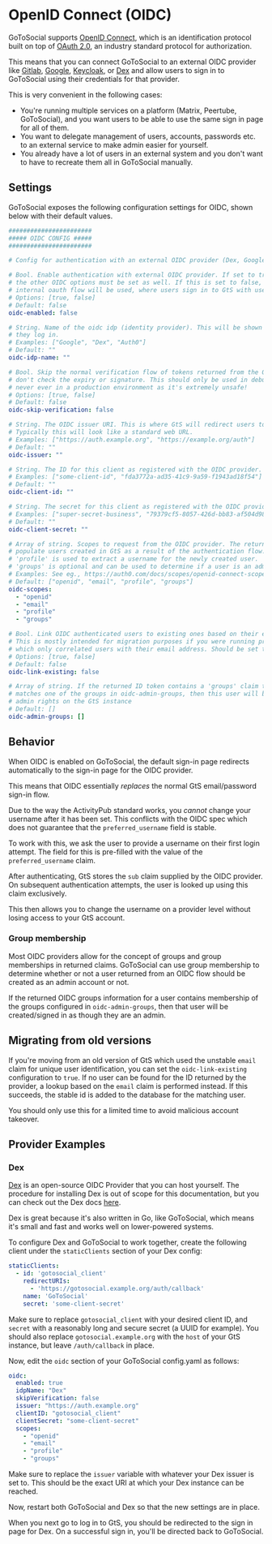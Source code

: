 # OpenID Connect (OIDC)

GoToSocial supports [OpenID Connect](https://openid.net/connect/), which is an identification protocol built on top of [OAuth 2.0](https://oauth.net/2/), an industry standard protocol for authorization.

This means that you can connect GoToSocial to an external OIDC provider like [Gitlab](https://docs.gitlab.com/ee/integration/openid_connect_provider.html), [Google](https://cloud.google.com/identity-platform/docs/web/oidc), [Keycloak](https://www.keycloak.org/), or [Dex](https://dexidp.io/) and allow users to sign in to GoToSocial using their credentials for that provider.

This is very convenient in the following cases:

- You're running multiple services on a platform (Matrix, Peertube, GoToSocial), and you want users to be able to use the same sign in page for all of them.
- You want to delegate management of users, accounts, passwords etc. to an external service to make admin easier for yourself.
- You already have a lot of users in an external system and you don't want to have to recreate them all in GoToSocial manually.

## Settings

GoToSocial exposes the following configuration settings for OIDC, shown below with their default values.

```yaml
#######################
##### OIDC CONFIG #####
#######################

# Config for authentication with an external OIDC provider (Dex, Google, Auth0, etc).

# Bool. Enable authentication with external OIDC provider. If set to true, then
# the other OIDC options must be set as well. If this is set to false, then the standard
# internal oauth flow will be used, where users sign in to GtS with username/password.
# Options: [true, false]
# Default: false
oidc-enabled: false

# String. Name of the oidc idp (identity provider). This will be shown to users when
# they log in.
# Examples: ["Google", "Dex", "Auth0"]
# Default: ""
oidc-idp-name: ""

# Bool. Skip the normal verification flow of tokens returned from the OIDC provider, ie.,
# don't check the expiry or signature. This should only be used in debugging or testing,
# never ever in a production environment as it's extremely unsafe!
# Options: [true, false]
# Default: false
oidc-skip-verification: false

# String. The OIDC issuer URI. This is where GtS will redirect users to for login.
# Typically this will look like a standard web URL.
# Examples: ["https://auth.example.org", "https://example.org/auth"]
# Default: ""
oidc-issuer: ""

# String. The ID for this client as registered with the OIDC provider.
# Examples: ["some-client-id", "fda3772a-ad35-41c9-9a59-f1943ad18f54"]
# Default: ""
oidc-client-id: ""

# String. The secret for this client as registered with the OIDC provider.
# Examples: ["super-secret-business", "79379cf5-8057-426d-bb83-af504d98a7b0"]
# Default: ""
oidc-client-secret: ""

# Array of string. Scopes to request from the OIDC provider. The returned values will be used to
# populate users created in GtS as a result of the authentication flow. 'openid' and 'email' are required.
# 'profile' is used to extract a username for the newly created user.
# 'groups' is optional and can be used to determine if a user is an admin based on oidc-admin-groups.
# Examples: See eg., https://auth0.com/docs/scopes/openid-connect-scopes
# Default: ["openid", "email", "profile", "groups"]
oidc-scopes:
  - "openid"
  - "email"
  - "profile"
  - "groups"

# Bool. Link OIDC authenticated users to existing ones based on their email address.
# This is mostly intended for migration purposes if you were running previous versions of GTS
# which only correlated users with their email address. Should be set to false for most usecases.
# Options: [true, false]
# Default: false
oidc-link-existing: false

# Array of string. If the returned ID token contains a 'groups' claim that
# matches one of the groups in oidc-admin-groups, then this user will be granted
# admin rights on the GtS instance
# Default: []
oidc-admin-groups: []
```

## Behavior

When OIDC is enabled on GoToSocial, the default sign-in page redirects automatically to the sign-in page for the OIDC provider.

This means that OIDC essentially *replaces* the normal GtS email/password sign-in flow.

Due to the way the ActivityPub standard works, you _cannot_ change your username
after it has been set. This conflicts with the OIDC spec which does not
guarantee that the `preferred_username` field is stable.

To work with this, we ask the user to provide a username on their first login
attempt. The field for this is pre-filled with the value of the `preferred_username` claim.

After authenticating, GtS stores the `sub` claim supplied by the OIDC provider.
On subsequent authentication attempts, the user is looked up using this claim
exclusively.

This then allows you to change the username on a provider level without losing
access to your GtS account.

### Group membership

Most OIDC providers allow for the concept of groups and group memberships in returned claims. GoToSocial can use group membership to determine whether or not a user returned from an OIDC flow should be created as an admin account or not.

If the returned OIDC groups information for a user contains membership of the groups configured in `oidc-admin-groups`, then that user will be created/signed in as though they are an admin.

## Migrating from old versions

If you're moving from an old version of GtS which used the unstable `email`
claim for unique user identification, you can set the `oidc-link-existing`
configuration to `true`. If no user can be found for the ID returned by the
provider, a lookup based on the `email` claim is performed instead. If this
succeeds, the stable id is added to the database for the matching user.

You should only use this for a limited time to avoid malicious account takeover.

## Provider Examples

### Dex

[Dex](https://dexidp.io/) is an open-source OIDC Provider that you can host yourself. The procedure for installing Dex is out of scope for this documentation, but you can check out the Dex docs [here](https://dexidp.io/docs/).

Dex is great because it's also written in Go, like GoToSocial, which means it's small and fast and works well on lower-powered systems.

To configure Dex and GoToSocial to work together, create the following client under the `staticClients` section of your Dex config:

```yaml
staticClients:
  - id: 'gotosocial_client'
    redirectURIs:
      - 'https://gotosocial.example.org/auth/callback'
    name: 'GoToSocial'
    secret: 'some-client-secret'
```

Make sure to replace `gotosocial_client` with your desired client ID, and `secret` with a reasonably long and secure secret (a UUID for example). You should also replace `gotosocial.example.org` with the `host` of your GtS instance, but leave `/auth/callback` in place.

Now, edit the `oidc` section of your GoToSocial config.yaml as follows:

```yaml
oidc:
  enabled: true
  idpName: "Dex"
  skipVerification: false
  issuer: "https://auth.example.org"
  clientID: "gotosocial_client"
  clientSecret: "some-client-secret"
  scopes:
    - "openid"
    - "email"
    - "profile"
    - "groups"
```

Make sure to replace the `issuer` variable with whatever your Dex issuer is set to. This should be the exact URI at which your Dex instance can be reached.

Now, restart both GoToSocial and Dex so that the new settings are in place.

When you next go to log in to GtS, you should be redirected to the sign in page for Dex. On a successful sign in, you'll be directed back to GoToSocial.
